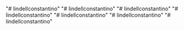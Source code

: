 "# lindellconstantino" 
"# lindellconstantino" 
"# lindellconstantino" 
"# lindellconstantino" 
"# lindellconstantino" 
"# lindellconstantino" 
"# lindellconstantino" 
